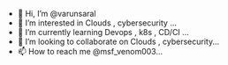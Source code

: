 - 👋 Hi, I’m @varunsaral
- 👀 I’m interested in Clouds , cybersecurity ...
- 🌱 I’m currently learning Devops , k8s , CD/CI ...
- 💞️ I’m looking to collaborate on Clouds , cybersecurity...
- 📫 How to reach me @msf_venom003...

<!---
varunsaral/varunsaral is a ✨ special ✨ repository because its `README.md` (this file) appears on your GitHub profile.
You can click the Preview link to take a look at your changes.
--->
